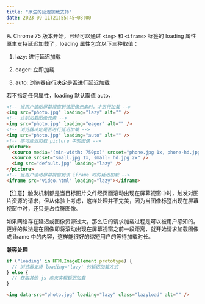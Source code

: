 ```yaml
---
title: "原生的延迟加载支持"
date: 2023-09-11T21:55:45+08:00
---
```


从 Chrome 75 版本开始，已经可以通过 `<img>` 和 `<iframe>` 标签的 loading 属性原生支持延迟加载了，loading 属性包含以下三种取值：

1. lazy: 进行延迟加载

2. eager: 立即加载

3. auto: 浏览器自行决定是否进行延迟加载

若不指定任何属性，loading 默认取值 auto，

```html
<!-- 当用户滚动屏幕视窗到该图像元素时，才进行加载 -->
<img src="photo.jpg" loading="lazy" alt="" />
<!-- 立刻加载图像元素 -->
<img src="photo.jpg" loading="eager" alt="" />
<!-- 浏览器决定是否进行延迟加载 -->
<img src="photo.jpg" loading="auto" alt="" />
<!-- 亦可延迟加载 picture 中的图像 -->
<picture>
  <source media="(min-width: 750px)" srcset="phone.jpg 1x, phone-hd.jpg 2x" />
  <source srcset="small.jpg 1x, small- hd.jpg 2x" />
  <img src="default.jpg" loading="lazy" />
</picture>
<!-- 当用户滚动屏幕视窗到该 iframe 时的延迟加载 -->
<iframe src="video.html" loading="lazy"></iframe>
```

【注意】触发机制都是当目标图片文件经页面滚动出现在屏幕视窗中时，触发对图片资源的请求，但从体验上考虑，这样处理并不完美，因为当图像标签出现在屏幕视窗中时，还只是占位符图像。

如果网络存在延迟或图像资源过大，那么它的请求加载过程是可以被用户感知的。更好的做法是在图像即将滚动出现在屏幕视窗之前一段距离，就开始请求加载图像或 iframe 中的内容，这样能很好的缩短用户的等待加载时长。

**兼容处理**

```js
if ("loading" in HTMLImageElement.prototype) {
  // 浏览器支持 loading='lazy' 的延迟加载方式
} else {
  // 获取其他 js 库来实现延迟加载
}
```

```html
<img data-src="photo.jpg" loading="lazy" class="lazyload" alt="" />
```
